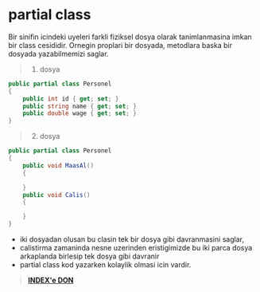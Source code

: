 # partial class

Bir sinifin icindeki uyeleri farkli fiziksel dosya olarak tanimlanmasina imkan bir class cesididir.
Ornegin proplari bir dosyada, metodlara baska bir dosyada yazabilmemizi saglar.
>
> 1. dosya
>
```C#
public partial class Personel
{
    public int id { get; set; }
    public string name { get; set; }
    public double wage { get; set; }
}
```
>
> 2. dosya
>
```C#
public partial class Personel
{
    public void MaasAl()
    {

    }
    public void Calis()
    {

    }
}
```

* iki dosyadan olusan bu clasin tek bir dosya gibi davranmasini saglar,
* calistirma zamaninda nesne uzerinden eristigimizde bu iki parca dosya arkaplanda birlesip tek dosya gibi davranir
* partial class kod yazarken kolaylik olmasi icin vardir.

> [**INDEX'e DON**](/README.md)
